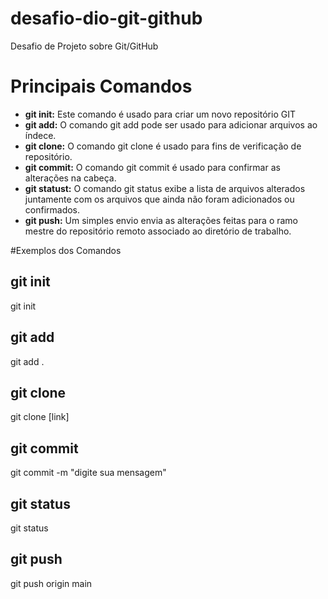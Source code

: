 # desafio-dio-git-github
Desafio de Projeto sobre Git/GitHub

# Principais Comandos 
* __git init:__ Este comando é usado para criar um novo repositório GIT
* __git add:__ O comando git add pode ser usado para adicionar arquivos ao índece.
* __git clone:__ O comando git clone é usado para fins de verificação de repositório.
* __git commit:__ O comando git commit é usado para confirmar as alterações na cabeça.
* __git statust:__ O comando git status exibe a lista de arquivos alterados juntamente com os arquivos que ainda não foram adicionados ou confirmados.
* __git push:__ Um simples envio envia as alterações feitas para o ramo mestre do repositório remoto associado ao diretório de trabalho.

#Exemplos dos Comandos
## git init
git init
## git add
git add .
## git clone
git clone [link]
## git commit
git commit -m "digite sua mensagem"
## git status
git status
## git push
git push origin main
